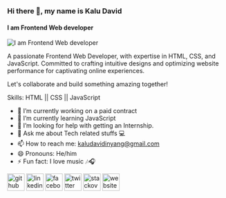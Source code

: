 ### Hi there 👋, my name is Kalu David
#### I am Frontend Web developer
![I am Frontend Web developer](https://pbs.twimg.com/profile_images/1730183153745022976/_mtjrh5F_400x400.jpg)

A passionate Frontend Web Developer, with expertise in HTML, CSS, and JavaScript. Committed to crafting intuitive designs and optimizing website performance for captivating online experiences.

Let's collaborate and build something amazing together!

Skills: HTML || CSS || JavaScript

- 🔭 I’m currently working on a paid contract 
- 🌱 I’m currently learning JavaScript 
- 🤔 I’m looking for help with getting an Internship. 
- 💬 Ask me about Tech related stuffs 💻 
- 📫 How to reach me: kaludavidinyang@gmail.com 
- 😄 Pronouns: He/him 
- ⚡ Fun fact: I love music 🎶🎧 


[<img src='https://cdn.jsdelivr.net/npm/simple-icons@3.0.1/icons/github.svg' alt='github' height='40'>](https://github.com/KaluDavid)  [<img src='https://cdn.jsdelivr.net/npm/simple-icons@3.0.1/icons/linkedin.svg' alt='linkedin' height='40'>](https://www.linkedin.com/in/https://www.linkedin.com/in/kalu-david-a2771723a//)  [<img src='https://cdn.jsdelivr.net/npm/simple-icons@3.0.1/icons/facebook.svg' alt='facebook' height='40'>](https://www.facebook.com/https://web.facebook.com/kalu.dave.505)  [<img src='https://cdn.jsdelivr.net/npm/simple-icons@3.0.1/icons/twitter.svg' alt='twitter' height='40'>](https://twitter.com/thedavidkalu)  [<img src='https://cdn.jsdelivr.net/npm/simple-icons@3.0.1/icons/stackoverflow.svg' alt='stackoverflow' height='40'>](https://stackoverflow.com/users/21891643)  [<img src='https://cdn.jsdelivr.net/npm/simple-icons@3.0.1/icons/icloud.svg' alt='website' height='40'>](https://kalu-david.vercel.app/)  


